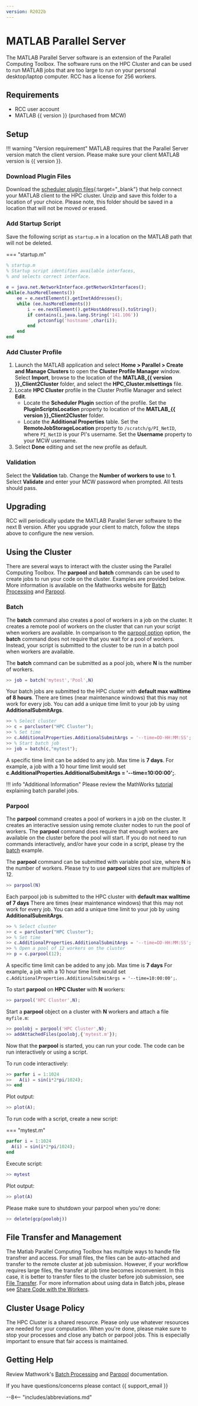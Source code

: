 ```yaml
---
version: R2022b
---
```

# MATLAB Parallel Server

The MATLAB Parallel Server software is an extension of the Parallel Computing Toolbox. The software runs on the HPC Cluster and can be used to run MATLAB jobs that are too large to run on your personal desktop/laptop computer. RCC has a license for 256 workers.

## Requirements

- RCC user account
- MATLAB {{ version }} (purchased from MCW)

## Setup

!!! warning "Version requirement"
    MATLAB requires that the Parallel Server version match the client version. Please make sure your client MATLAB version is {{ version }}.

### Download Plugin Files

Download the [scheduler plugin files](https://mcw0.sharepoint.com/:u:/s/RCCAdminSite/ETuphMar2r1Nknbl6qxfreMBxeGjX9ajlOnXpEU5PvppNw?e=iERLYf){:target="_blank"} that help connect your MATLAB client to the HPC cluster. Unzip and save this folder to a location of your choice. Please note, this folder should be saved in a location that will not be moved or erased.

### Add Startup Script

Save the following script as `startup.m` in a location on the MATLAB path that will not be deleted.

=== "startup.m"

```matlab
% startup.m
% Startup script identifies available interfaces, 
% and selects correct interface.
 
e = java.net.NetworkInterface.getNetworkInterfaces();
while(e.hasMoreElements())
    ee = e.nextElement().getInetAddresses();
    while (ee.hasMoreElements())
        i = ee.nextElement().getHostAddress().toString();
        if contains(i,java.lang.String('141.106'))
            pctconfig('hostname',char(i));
        end
    end
end
```

### Add Cluster Profile

1. Launch the MATLAB application and select **Home > Parallel > Create and Manage Clusters** to open the **Cluster Profile Manager** window. Select **Import**, browse to the location of the **MATLAB_{{ version }}_Client2Cluster** folder, and select the **HPC_Cluster.mlsettings** file.
2. Locate **HPC Cluster** profile in the Cluster Profile Manager and select **Edit**.
    - Locate the **Scheduler Plugin** section of the profile. Set the **PluginScriptsLocation** property to location of the **MATLAB_{{ version }}_Client2Cluster** folder.
    - Locate the **Additional Properties** table. Set the **RemoteJobStorageLocation** property to `/scratch/g/PI_NetID`, where `PI_NetID` is your PI's username. Set the **Username** property to your MCW username.  
3. Select **Done** editing and set the new profile as default.

### Validation

Select the **Validation** tab. Change the **Number of workers to use** to **1**. Select **Validate** and enter your MCW password when prompted. All tests should pass.

## Upgrading

RCC will periodically update the MATLAB Parallel Server software to the next B version. After you upgrade your client to match, follow the steps above to configure the new version.

## Using the Cluster

There are several ways to interact with the cluster using the Parallel Computing Toolbox. The **parpool** and **batch** commands can be used to create jobs to run your code on the cluster. Examples are provided below. More information is available on the Mathworks website for [Batch Processing](https://www.mathworks.com/help/distcomp/batch.html) and [Parpool](https://www.mathworks.com/help/distcomp/parpool.html).

### Batch

The **batch** command also creates a pool of workers in a job on the cluster. It creates a remote pool of workers on the cluster that can run your script when workers are available. In comparison to the [parpool option](#parpool) option, the **batch** command does not require that you wait for a pool of workers. Instead, your script is submitted to the cluster to be run in a batch pool when workers are available.

The **batch** command can be submitted as a pool job, where **N** is the number of workers.

```matlab
>> job = batch('mytest','Pool',N)
```

Your batch jobs are submitted to the HPC cluster with **default max walltime of 8 hours**. There are times (near maintenance windows) that this may not work for every job. You can add a unique time limit to your job by using **AdditionalSubmitArgs**.

```matlab
>> % Select cluster
>> c = parcluster("HPC Cluster");
>> % Set time
>> c.AdditionalProperties.AdditionalSubmitArgs = '--time=DD-HH:MM:SS';
>> % Start batch job
>> job = batch(c,"mytest");
```

A specific time limit can be added to any job. Max time is **7 days**. For example, a job with a 10 hour time limit would set **c.AdditionalProperties.AdditionalSubmitArgs = '--time=10:00:00';**.

!!! info "Additional Information"
    Please review the MathWorks [tutorial](https://www.mathworks.com/help/distcomp/run-a-batch-job.html) explaining batch parallel jobs.

### Parpool

The **parpool** command creates a pool of workers in a job on the cluster. It creates an interactive session using remote cluster nodes to run the pool of workers. The **parpool** command does require that enough workers are available on the cluster before the pool will start. If you do not need to run commands interactively, and/or have your code in a script, please try the [batch](#batch) example.

The **parpool** command can be submitted with variable pool size, where **N** is the number of workers. Please try to use **parpool** sizes that are multiples of 12.

```matlab
>> parpool(N)
```

Each parpool job is submitted to the HPC cluster with **default max walltime of 7 days** There are times (near maintenance windows) that this may not work for every job. You can add a unique time limit to your job by using **AdditionalSubmitArgs**.

```matlab
>> % Select cluster
>> c = parcluster("HPC Cluster");
>> % Set time
>> c.AdditionalProperties.AdditionalSubmitArgs = '--time=DD-HH:MM:SS';
>> % Open a pool of 12 workers on the cluster
>> p = c.parpool(12);
```

A specific time limit can be added to any job. Max time is **7 days** For example, a job with a 10 hour time limit would set `c.AdditionalProperties.AdditionalSubmitArgs = '--time=10:00:00';`.

To start **parpool** on **HPC Cluster** with **N** workers:

```matlab
>> parpool('HPC Cluster',N);
```

Start a **parpool** object on a cluster with **N** workers and attach a file `myfile.m`:

```matlab
>> poolobj = parpool('HPC Cluster',N);
>> addAttachedFiles(poolobj,{'mytest.m'});
```

Now that the **parpool** is started, you can run your code. The code can be run interactively or using a script.

To run code interactively:

```matlab
>> parfor i = 1:1024
>>   A(i) = sin(i*2*pi/1024);
>> end
```

Plot output:

```matlab
>> plot(A);
```

To run code with a script, create a new script:

=== "mytest.m"

```matlab
parfor i = 1:1024
  A(i) = sin(i*2*pi/1024);
end
```

Execute script:

```matlab
>> mytest
```

Plot output:

```matlab
>> plot(A)
```

Please make sure to shutdown your parpool when you're done:

```matlab
>> delete(gcp(poolobj))
```

## File Transfer and Management

The Matlab Parallel Computing Toolbox has multiple ways to handle file transfrer and access. For small files, the files can be auto-attached and transfer to the remote cluster at job submission. However, if your workflow requires large files, the transfer at job time becomes inconvenient. In this case, it is better to transfer files to the cluster before job submission, see [File Transfer](../storage/file-transfer.md). For more information about using data in Batch jobs, please see [Share Code with the Workers](https://www.mathworks.com/help/distcomp/share-code-with-the-workers.html).

## Cluster Usage Policy

The HPC Cluster is a shared resource. Please only use whatever resources are needed for your computation. When you're done, please make sure to stop your processes and close any batch or parpool jobs. This is especially important to ensure that fair access is maintained.

## Getting Help

Review Mathwork's [Batch Processing](https://www.mathworks.com/help/distcomp/batch-processing.html) and [Parpool](https://www.mathworks.com/help/distcomp/parpool.html) documentation.

If you have questions/concerns please contact {{ support_email }}

--8<-- "includes/abbreviations.md"
